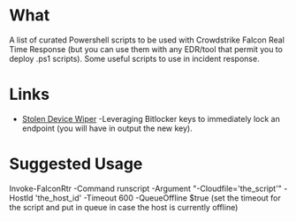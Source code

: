 # What

A list of curated Powershell scripts to be used with Crowdstrike Falcon Real Time Response (but you can use them with any EDR/tool that permit you to deploy .ps1 scripts).
Some useful scripts to use in incident response.

# Links

- [Stolen Device Wiper](https://github.com/g4bri-3l3/Crowdstrike-RTR-Awesome-Scripts/blob/main/scripts/stolen_device_wiper.ps1)
-Leveraging Bitlocker keys to immediately lock an endpoint (you will have in output the new key).


# Suggested Usage

Invoke-FalconRtr -Command runscript -Argument "-Cloudfile='the_script'" -HostId 'the_host_id' -Timeout 600 -QueueOffline $true (set the timeout for the script and put in queue in case the host is currently offline)
